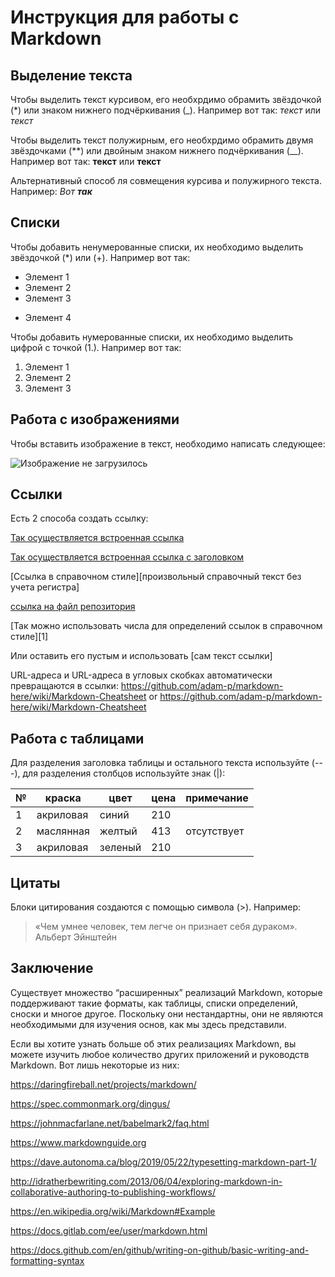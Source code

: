 # Инструкция для работы с Markdown

## Выделение текста

Чтобы выделить текст курсивом, его необхрдимо обрамить звёздочкой (\*) или знаком нижнего подчёркивания (\_). Например вот так: _текст_ или _текст_

Чтобы выделить текст полужирным, его необхрдимо обрамить двумя звёздочками (\*\*) или двойным знаком нижнего подчёркивания (\_\_). Например вот так: **текст** или **текст**

Альтернативный способ ля совмещения курсива и полужирного текста. Например: _Вот **так**_

## Списки

Чтобы добавить ненумерованные списки, их необходимо выделить звёздочкой (\*) или (+). Например вот так:

- Элемент 1
- Элемент 2
- Элемент 3

* Элемент 4

Чтобы добавить нумерованные списки, их необходимо выделить цифрой с точкой (1.). Например вот так:

1. Элемент 1
2. Элемент 2
3. Элемент 3

## Работа с изображениями

Чтобы вставить изображение в текст, необходимо написать следующее:

![Изображение не загрузилось](avatar.jpg)

## Ссылки

Есть 2 способа создать ссылку:

[Так осуществляется встроенная ссылка](https://www.google.com)

[Так осуществляется встроенная ссылка с заголовком ](https://www.google.com "Google's Homepage")

[Cсылка в справочном стиле][произвольный справочный текст без учета регистра]

[ссылка на файл репозитория](avatar.jpg)

[Так можно использовать числа для определений ссылок в справочном стиле][1]

Или оставить его пустым и использовать [сам текст ссылки]

URL-адреса и URL-адреса в угловых скобках автоматически превращаются в ссылки:
https://github.com/adam-p/markdown-here/wiki/Markdown-Cheatsheet or <https://github.com/adam-p/markdown-here/wiki/Markdown-Cheatsheet>

## Работа с таблицами

Для разделения заголовка таблицы и остального текста используйте (---), для разделения столбцов используйте знак (|):

| №   | краска    | цвет    | цена | примечание  |
| --- | --------- | ------- | ---- | ----------- |
| 1   | акриловая | синий   | 210  |             |
| 2   | маслянная | желтый  | 413  | отсутствует |
| 3   | акриловая | зеленый | 210  |             |

## Цитаты

Блоки цитирования создаются с помощью символа (>). Например:

> «Чем умнее человек, тем легче он признает себя дураком». Альберт Эйнштейн

## Заключение

Существует множество “расширенных” реализаций Markdown, которые поддерживают такие форматы, как таблицы, списки определений, сноски и многое другое. Поскольку они нестандартны, они не являются необходимыми для изучения основ, как мы здесь представили.

Если вы хотите узнать больше об этих реализациях Markdown, вы можете изучить любое количество других приложений и руководств Markdown. Вот лишь некоторые из них:

https://daringfireball.net/projects/markdown/

https://spec.commonmark.org/dingus/

https://johnmacfarlane.net/babelmark2/faq.html

https://www.markdownguide.org

https://dave.autonoma.ca/blog/2019/05/22/typesetting-markdown-part-1/

http://idratherbewriting.com/2013/06/04/exploring-markdown-in-collaborative-authoring-to-publishing-workflows/

https://en.wikipedia.org/wiki/Markdown#Example

https://docs.gitlab.com/ee/user/markdown.html

https://docs.github.com/en/github/writing-on-github/basic-writing-and-formatting-syntax
